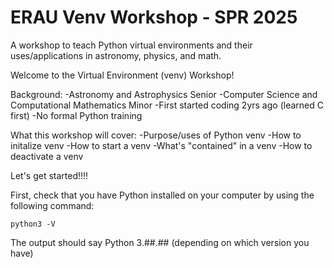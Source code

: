 # ERAU Venv Workshop - SPR 2025
A workshop to teach Python virtual environments and their uses/applications in astronomy, physics, and math.

Welcome to the Virtual Environment (venv) Workshop!

Background:
  -Astronomy and Astrophysics Senior
  -Computer Science and Computational Mathematics Minor
  -First started coding 2yrs ago (learned C first)
  -No formal Python training

What this workshop will cover:
  -Purpose/uses of Python venv
  -How to initalize venv
  -How to start a venv
  -What's "contained" in a venv
  -How to deactivate a venv

Let's get started!!!!

First, check that you have Python installed on your computer by using the following command:

```console
python3 -V
```

The output should say Python 3.##.## (depending on which version you have)

